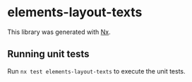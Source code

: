 # elements-layout-texts

This library was generated with [Nx](https://nx.dev).

## Running unit tests

Run `nx test elements-layout-texts` to execute the unit tests.
